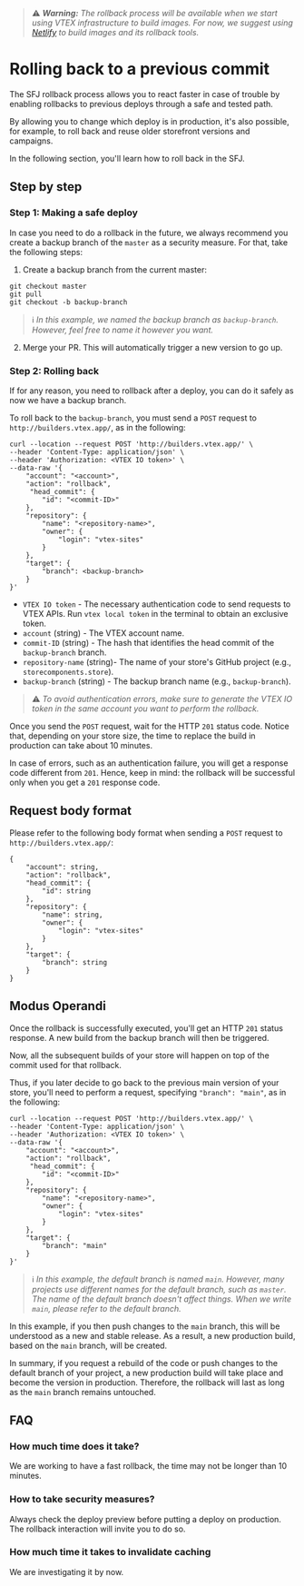 >⚠️ ***Warning:** The rollback process will be available when we start using VTEX infrastructure to build images. For now, we suggest using [Netlify](https://docs.netlify.com/configure-builds/get-started/) to build images and its rollback tools.*


# Rolling back to a previous commit

The SFJ rollback process allows you to react faster in case of trouble by enabling rollbacks to previous deploys through a safe and tested path.

By allowing you to change which deploy is in production, it's also possible, for example, to roll back and reuse older storefront versions and campaigns.

In the following section, you'll learn how to roll back in the SFJ.

## Step by step

### Step 1: Making a safe deploy

In case you need to do a rollback in the future, we always recommend you create a backup branch of the `master` as a security measure. For that, take the following steps:

1. Create a backup branch from the current master:
```
git checkout master
git pull
git checkout -b backup-branch
```
>ℹ️ *In this example, we named the backup branch as `backup-branch`. However, feel free to name it however you want.*
2. Merge your PR. This will automatically trigger a new version to go up.

### Step 2: Rolling back

If for any reason, you need to rollback after a deploy, you can do it safely as now we have a backup branch. 

To roll back to the `backup-branch`, you must send a `POST` request to `http://builders.vtex.app/`, as in the following:

```
curl --location --request POST 'http://builders.vtex.app/' \
--header 'Content-Type: application/json' \
--header 'Authorization: <VTEX IO token>' \
--data-raw '{
    "account": "<account>",
    "action": "rollback",
     "head_commit": {
        "id": "<commit-ID>"
    },
    "repository": {
        "name": "<repository-name>",
        "owner": {
            "login": "vtex-sites"
        }
    },
    "target": {
        "branch": <backup-branch>
    }
}'
```

- `VTEX IO token` -  The necessary authentication code to send requests to VTEX APIs. Run `vtex local token` in the terminal to obtain an exclusive token.
- `account` (string) - The VTEX account name.
- `commit-ID` (string) - The hash that identifies the head commit of the `backup-branch` branch.
- `repository-name` (string)- The name of your store's GitHub project (e.g., `storecomponents.store`).
- `backup-branch` (string) - The backup branch name (e.g., `backup-branch`).

>⚠️ *To avoid authentication errors, make sure to generate the VTEX IO token in the same account you want to perform the rollback.*

Once you send the `POST` request, wait for the HTTP `201` status code. Notice that, depending on your store size, the time to replace the build in production can take about 10 minutes.

In case of errors, such as an authentication failure, you will get a response code different from `201`. Hence, keep in mind: the rollback will be successful only when you get a `201` response code.

## Request body format

Please refer to the following body format when sending a `POST` request to `http://builders.vtex.app/`:

```
{
    "account": string,
    "action": "rollback",
    "head_commit": {
        "id": string
    },
    "repository": {
        "name": string,
        "owner": {
            "login": "vtex-sites"
        }
    },
    "target": {
        "branch": string
    }
}
```

## Modus Operandi

Once the rollback is successfully executed, you'll get an HTTP `201` status response. A new build from the backup branch will then be triggered.

Now, all the subsequent builds of your store will happen on top of the commit used for that rollback.

Thus, if you later decide to go back to the previous main version of your store, you'll need to perform a request, specifying `"branch": "main"`, as in the following:

```
curl --location --request POST 'http://builders.vtex.app/' \
--header 'Content-Type: application/json' \
--header 'Authorization: <VTEX IO token>' \
--data-raw '{
    "account": "<account>",
    "action": "rollback",
     "head_commit": {
        "id": "<commit-ID>"
    },
    "repository": {
        "name": "<repository-name>",
        "owner": {
            "login": "vtex-sites"
        }
    },
    "target": {
        "branch": "main"
    }
}'
```

>ℹ️ *In this example, the default branch is named `main`. However, many projects use different names for the default branch, such as `master`. The name of the default branch doesn't affect things. When we write `main`, please refer to the default branch.*

In this example, if you then push changes to the `main` branch, this will be understood as a new and stable release. As a result, a new production build, based on the `main` branch, will be created. 

In summary, if you request a rebuild of the code or push changes to the default branch of your project, a new production build will take place and become the version in production. Therefore, the rollback will last as long as the `main` branch remains untouched.

## FAQ

### How much time does it take?
We are working to have a fast rollback, the time may not be longer than 10 minutes.

### How to take security measures? 
Always check the deploy preview before putting a deploy on production. The rollback interaction will invite you to do so. 

### How much time it takes to invalidate caching
We are investigating it by now. 
